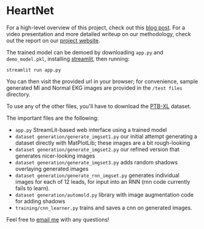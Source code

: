 # HeartNet

For a high-level overview of this project, check out this [blog post](https://oapostrophe.github.io/heartnet/).  For a video presentation and more detailed writeup on our methodology, check out the report on our [project website](https://oapostrophe.github.io/HeartNet/).

The trained model can be demoed by downloading `app.py` and `demo_model.pkl`, installing [streamlit](https://anaconda.org/conda-forge/streamlit), then running:
```shell
streamlit run app.py
```
You can then visit the provided url in your browser; for convenience, sample generated MI and Normal EKG images are provided in the `/test files` directory.

To use any of the other files, you'll have to download the [PTB-XL](https://physionet.org/content/ptb-xl/1.0.1/) dataset.

The important files are the following:
- `app.py` StreamLit-based web interface using a trained model
- `dataset generation/generate_imgset1.py` our initial attempt generating a dataset directly with MatPlotLib; these images are a bit rough-looking
- `dataset generation/generate_imgset2.py` our refined version that generates nicer-looking images
- `dataset generation/generate_imgset3.py` adds random shadows overlaying generated images
- `dataset generation/generate_rnn_imgset.py` generates individual images for each of 12 leads, for input into an RNN (rnn code currently fails to learn).
- `dataset generation/automold.py` library with image augmentation code for adding shadows
- `training/cnn_learner.py` trains and saves a cnn on generated images.

Feel free to [email me](swow2015@mymail.pomona.edu) with any questions!
